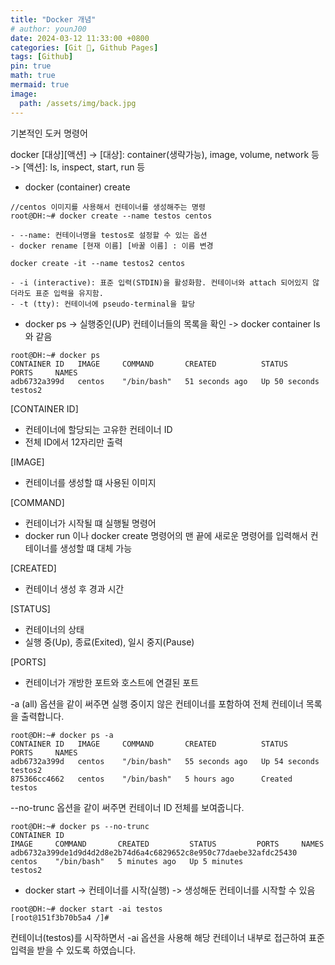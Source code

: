 ```yaml
---
title: "Docker 개념"
# author: younJ00
date: 2024-03-12 11:33:00 +0800
categories: [Git 🌱, Github Pages]
tags: [Github]
pin: true
math: true
mermaid: true
image:
  path: /assets/img/back.jpg
---
```


기본적인 도커 명령어

docker [대상][액션]
-> [대상]: container(생략가능), image, volume, network 등
-> [액션]: ls, inspect, start, run 등

- docker (container) create
```terminal
//centos 이미지를 사용해서 컨테이너를 생성해주는 명령
root@DH:~# docker create --name testos centos

- --name: 컨테이너명을 testos로 설정할 수 있는 옵션
- docker rename [현재 이름] [바꿀 이름] : 이름 변경
```

```terminal
docker create -it --name testos2 centos

- -i (interactive): 표준 입력(STDIN)을 활성화함. 컨테이너와 attach 되어있지 않더라도 표준 입력을 유지함.
- -t (tty): 컨테이너에 pseudo-terminal을 할당
```

- docker ps
-> 실행중인(UP) 컨테이너들의 목록을 확인
-> docker container ls 와 같음

```terminal
root@DH:~# docker ps
CONTAINER ID   IMAGE     COMMAND       CREATED          STATUS          PORTS     NAMES
adb6732a399d   centos    "/bin/bash"   51 seconds ago   Up 50 seconds             testos2
```
[CONTAINER ID]
- 컨테이너에 할당되는 고유한 컨테이너 ID
- 전체 ID에서 12자리만 출력

[IMAGE]
- 컨테이너를 생성할 떄 사용된 이미지

[COMMAND] 
- 컨테이너가 시작될 떄 실행될 명령어
- docker run 이나 docker create 명령어의 맨 끝에 새로운 명령어를 입력해서 컨테이너를 생성할 떄 대체 가능

[CREATED] 
- 컨테이너 생성 후 경과 시간

[STATUS] 
- 컨테이너의 상태
- 실행 중(Up), 종료(Exited), 일시 중지(Pause)

[PORTS]
- 컨테이너가 개방한 포트와 호스트에 연결된 포트

-a (all) 옵션을 같이 써주면 실행 중이지 않은 컨테이너를 포함하여 전체 컨테이너 목록을 출력합니다.
```terminal
root@DH:~# docker ps -a
CONTAINER ID   IMAGE     COMMAND       CREATED          STATUS          PORTS     NAMES
adb6732a399d   centos    "/bin/bash"   55 seconds ago   Up 54 seconds             testos2
875366cc4662   centos    "/bin/bash"   5 hours ago      Created                   testos
```

--no-trunc 옵션을 같이 써주면 컨테이너 ID 전체를 보여줍니다.
```terminal
root@DH:~# docker ps --no-trunc
CONTAINER ID                                                       IMAGE     COMMAND       CREATED         STATUS         PORTS     NAMES
adb6732a399de1d9d4d2d8e2b74d6a4c6829652c8e950c77daebe32afdc25430   centos    "/bin/bash"   5 minutes ago   Up 5 minutes             testos2
```

- docker start
-> 컨테이너를 시작(실행)
-> 생성해둔 컨테이너를 시작할 수 있음

```terminal
root@DH:~# docker start -ai testos
[root@151f3b70b5a4 /]#
```
컨테이너(testos)를 시작하면서 -ai 옵션을 사용해 해당 컨테이너 내부로 접근하여 표준 입력을 받을 수 있도록 하였습니다.
